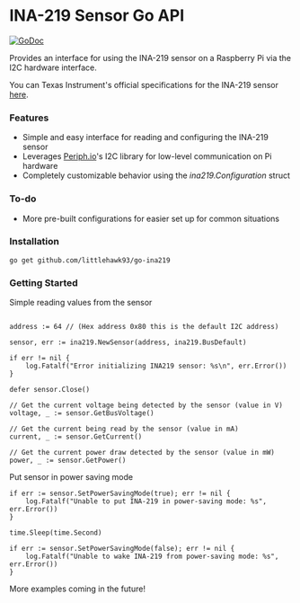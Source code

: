 # INA-219 Sensor Go API

[![GoDoc](https://godoc.org/github.com/littlehawk93/go-ina219?status.svg)](https://godoc.org/github.com/littlehawk93/go-ina219)

Provides an interface for using the INA-219 sensor on a Raspberry Pi via the I2C hardware interface.

You can Texas Instrument's official specifications for the INA-219 sensor [here](http://www.ti.com/lit/ds/symlink/ina219.pdf).

### Features

- Simple and easy interface for reading and configuring the INA-219 sensor
- Leverages [Periph.io](https://periph.io/)'s I2C library for low-level communication on Pi hardware
- Completely customizable behavior using the *ina219.Configuration* struct

### To-do

- More pre-built configurations for easier set up for common situations

### Installation

```
go get github.com/littlehawk93/go-ina219
```

### Getting Started

Simple reading values from the sensor

```

address := 64 // (Hex address 0x80 this is the default I2C address)

sensor, err := ina219.NewSensor(address, ina219.BusDefault)

if err != nil {
    log.Fatalf("Error initializing INA219 sensor: %s\n", err.Error())
}

defer sensor.Close()

// Get the current voltage being detected by the sensor (value in V)
voltage, _ := sensor.GetBusVoltage()

// Get the current being read by the sensor (value in mA)
current, _ := sensor.GetCurrent()

// Get the current power draw detected by the sensor (value in mW)
power, _ := sensor.GetPower()

```

Put sensor in power saving mode
```
if err := sensor.SetPowerSavingMode(true); err != nil {
    log.Fatalf("Unable to put INA-219 in power-saving mode: %s", err.Error())
}

time.Sleep(time.Second)

if err := sensor.SetPowerSavingMode(false); err != nil {
    log.Fatalf("Unable to wake INA-219 from power-saving mode: %s", err.Error())
}

```

More examples coming in the future!